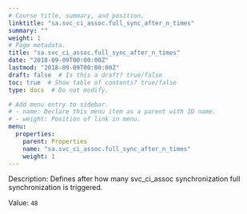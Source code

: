 ```yaml
---
# Course title, summary, and position.
linktitle: "sa.svc_ci_assoc.full_sync_after_n_times"
summary: ""
weight: 1
# Page metadata.
title: "sa.svc_ci_assoc.full_sync_after_n_times"
date: "2018-09-09T00:00:00Z"
lastmod: "2018-09-09T00:00:00Z"
draft: false  # Is this a draft? true/false
toc: true  # Show table of contents? true/false
type: docs  # Do not modify.

# Add menu entry to sidebar.
# - name: Declare this menu item as a parent with ID name.
# - weight: Position of link in menu.
menu:
  properties:
    parent: Properties
    name: "sa.svc_ci_assoc.full_sync_after_n_times"
    weight: 1
---
```


Description: Defines after how many svc_ci_assoc synchronization full synchronization is triggered.


Value: `48`